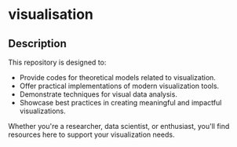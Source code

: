 # visualisation

## Description
This repository is designed to:
- Provide codes for theoretical models related to visualization.
- Offer practical implementations of modern visualization tools.
- Demonstrate techniques for visual data analysis.
- Showcase best practices in creating meaningful and impactful visualizations.

Whether you're a researcher, data scientist, or enthusiast, you'll find resources here to support your visualization needs.
